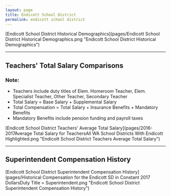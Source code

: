```yaml
---
layout: page
title: Endicott School District
permalink: endicott school district
---
```



[Endicott School District Historical Demographics](pages/Endicott School District Historical Demographics.png "Endicott School District Historical Demographics")

___

## Teachers' Total Salary Comparisons
### Note:
- Teachers include duty titles of Elem. Homeroom Teacher, Elem. Specialist Teacher, Other Teacher, Secondary Teacher
- Total Salary = Base Salary + Supplemental Salary
- Total Compensation = Total Salary + Insurance Benefits + Mandatory Benefits
- Mandatory Benefits include pension funding and payroll taxes

[Endicott School District Teachers' Average Total Salary](pages/2016-2017Average Total Salary for TeachersAll WA School Districts With Endicott Highlighted.png "Endicott School District Teachers Average Total Salary")


___

## Superintendent Compensation History

[Endicott School District Superintendent Compensation History](pages/Historical Compensation for the Endicott SD in Constant 2017 DollarsDuty Title = Superintendent.png "Endicott School District Superintendent Compensation History")

